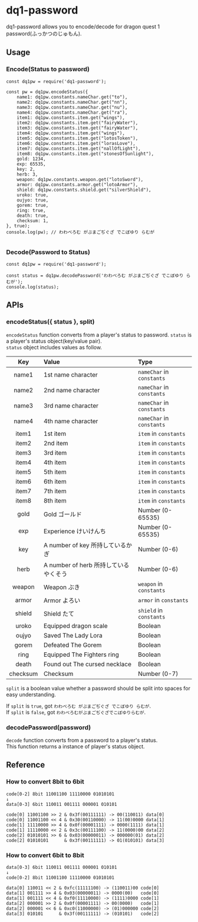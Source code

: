 # dq1-password

dq1-password allows you to encode/decode for dragon quest 1 password(ふっかつのじゅもん).

## Usage

### Encode(Status to password)
```
const dq1pw = require('dq1-password');

const pw = dq1pw.encodeStatus({
    name1: dq1pw.constants.nameChar.get("to"),
    name2: dq1pw.constants.nameChar.get("nn"),
    name3: dq1pw.constants.nameChar.get("nu"),
    name4: dq1pw.constants.nameChar.get("ra"),
    item1: dq1pw.constants.item.get("wings"),
    item2: dq1pw.constants.item.get("fairyWater"),
    item3: dq1pw.constants.item.get("fairyWater"),
    item4: dq1pw.constants.item.get("wings"),
    item5: dq1pw.constants.item.get("lotosToken"),
    item6: dq1pw.constants.item.get("lorasLove"),
    item7: dq1pw.constants.item.get("nallOfLight"),
    item8: dq1pw.constants.item.get("stonesOfSunlight"),
    gold: 1234,
    exp: 65535,
    key: 2,
    herb: 3,
    weapon: dq1pw.constants.weapon.get("lotoSword"),
    armor: dq1pw.constants.armor.get("lotoArmor"),
    shield: dq1pw.constants.shield.get("silverShield"),
    uroko: true,
    oujyo: true,
    gorem: true,
    ring: true,
    death: true,
    checksum: 1,
}, true);
console.log(pw); // わわべろむ がぶまごぢぐざ でこぼゆり らむが


```

### Decode(Password to Status)
```
const dq1pw = require('dq1-password');

const status = dq1pw.decodePassword('わわべろむ がぶまごぢぐざ でこぼゆり らむが');
console.log(status);
```

## APIs

### encodeStatus({ status }, split)
`encodeStatus` function converts from a player's status to password.
`status` is a player's status object(key/value pair).  
`status` object includes values as follow.

| Key | Value | Type |
|:---:|:---|:---|
| name1 | 1st name character | `nameChar` in `constants` |
| name2 | 2nd name character | `nameChar` in `constants` |
| name3 | 3rd name character | `nameChar` in `constants` |
| name4 | 4th name character | `nameChar` in `constants` |
| item1 | 1st item | `item` in `constants` |
| item2 | 2nd item | `item` in `constants` |
| item3 | 3rd item | `item` in `constants` |
| item4 | 4th item | `item` in `constants` |
| item5 | 5th item | `item` in `constants` |
| item6 | 6th item | `item` in `constants` |
| item7 | 7th item | `item` in `constants` |
| item8 | 8th item | `item` in `constants` |
| gold | Gold ゴールド | Number (0-65535) |
| exp | Experience けいけんち | Number (0-65535) |
| key | A number of key 所持しているかぎ | Number (0-6) |
| herb | A number of herb 所持しているやくそう | Number (0-6) |
| weapon | Weapon ぶき | `weapon` in `constants` |
| armor | Armor よろい | `armor` in `constants` |
| shield | Shield たて | `shield` in `constants` |
| uroko | Equipped dragon scale | Boolean |
| oujyo | Saved The Lady Lora | Boolean |
| gorem | Defeated The Gorem | Boolean |
| ring | Equipped The Fighters ring | Boolean |
| death | Found out The cursed necklace | Boolean |
| checksum | Checksum | Number (0-7) |


`split` is a boolean value whether a password should be split into spaces for easy understanding.

If `split` is `true`, got `わわべろむ がぶまごぢぐざ でこぼゆり らむが`.  
If `split` is `false`, got `わわべろむがぶまごぢぐざでこぼゆりらむが`.

### decodePassword(password)

`decode` function converts from a password to a player's status.  
This function returns a instance of player's status object.

## Reference

### How to convert 8bit to 6bit
```
code[0-2] 8bit 11001100 11110000 01010101
↓
data[0-3] 6bit 110011 001111 000001 010101

code[0] 11001100 >> 2 & 0x3f(00111111) -> 00(110011) data[0]
code[0] 11001100 << 4 & 0x30(00110000) -> 11(00)0000 data[1]
code[1] 11110000 >> 4 & 0x0f(00001111) -> 0000(1111) data[1]
code[1] 11110000 << 2 & 0x3c(00111100) -> 11(0000)00 data[2]
code[2] 01010101 >> 6 & 0x03(00000011) -> 000000(01) data[2]
code[2] 01010101      & 0x3f(00111111) -> 01(010101) data[3]
```

### How to convert 6bit to 8bit
```
data[0-3] 6bit 110011 001111 000001 010101
↓
code[0-2] 8bit 11001100 11110000 01010101

data[0] 110011 << 2 & 0xfc(11111100) -> (110011)00 code[0]
data[1] 001111 >> 4 & 0x03(00000011) -> 0000(00)   code[0]
data[1] 001111 << 4 & 0xf0(11110000) -> (1111)0000 code[1]
data[2] 000001 >> 2 & 0x0f(00001111) -> 00(0000)   code[1]
data[2] 000001 << 6 & 0xc0(11000000) -> (01)000000 code[2]
data[3] 010101      & 0x3f(00111111) -> (010101)   code[2]
```